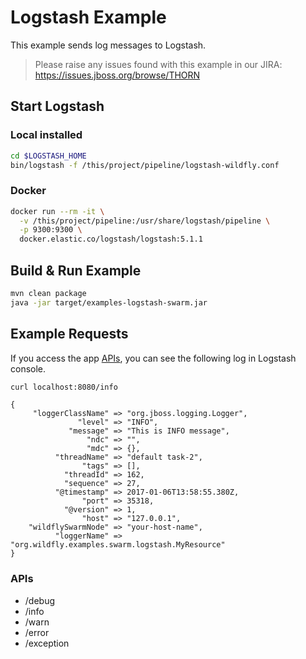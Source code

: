 # Logstash Example

This example sends log messages to Logstash.

> Please raise any issues found with this example in our JIRA:
> https://issues.jboss.org/browse/THORN

## Start Logstash

### Local installed

``` sh
cd $LOGSTASH_HOME
bin/logstash -f /this/project/pipeline/logstash-wildfly.conf
```

### Docker

``` sh
docker run --rm -it \
  -v /this/project/pipeline:/usr/share/logstash/pipeline \
  -p 9300:9300 \
  docker.elastic.co/logstash/logstash:5.1.1
```

## Build & Run Example

``` sh
mvn clean package
java -jar target/examples-logstash-swarm.jar
```

## Example Requests

If you access the app [APIs](#apis), you can see the following log in Logstash console.

``` sh
curl localhost:8080/info
```

```
{
     "loggerClassName" => "org.jboss.logging.Logger",
               "level" => "INFO",
             "message" => "This is INFO message",
                 "ndc" => "",
                 "mdc" => {},
          "threadName" => "default task-2",
                "tags" => [],
            "threadId" => 162,
            "sequence" => 27,
          "@timestamp" => 2017-01-06T13:58:55.380Z,
                "port" => 35318,
            "@version" => 1,
                "host" => "127.0.0.1",
    "wildflySwarmNode" => "your-host-name",
          "loggerName" => "org.wildfly.examples.swarm.logstash.MyResource"
}
```

### APIs

* /debug
* /info
* /warn
* /error
* /exception